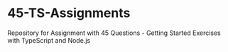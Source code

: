 # 45-TS-Assignments
Repository for Assignment with 45 Questions - Getting Started Exercises with TypeScript and Node.js
